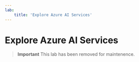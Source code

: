 ```yaml
---
lab:
    title: 'Explore Azure AI Services'
---
```


# Explore Azure AI Services

>**Important**
>This lab has been removed for maintenence. 

